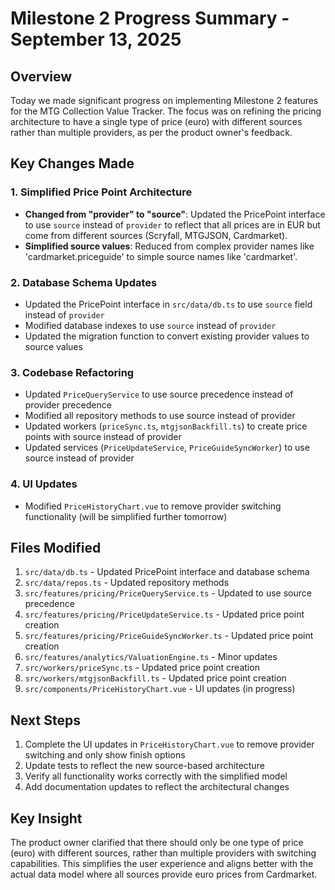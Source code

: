 # Milestone 2 Progress Summary - September 13, 2025

## Overview
Today we made significant progress on implementing Milestone 2 features for the MTG Collection Value Tracker. The focus was on refining the pricing architecture to have a single type of price (euro) with different sources rather than multiple providers, as per the product owner's feedback.

## Key Changes Made

### 1. Simplified Price Point Architecture
- **Changed from "provider" to "source"**: Updated the PricePoint interface to use `source` instead of `provider` to reflect that all prices are in EUR but come from different sources (Scryfall, MTGJSON, Cardmarket).
- **Simplified source values**: Reduced from complex provider names like 'cardmarket.priceguide' to simple source names like 'cardmarket'.

### 2. Database Schema Updates
- Updated the PricePoint interface in `src/data/db.ts` to use `source` field instead of `provider`
- Modified database indexes to use `source` instead of `provider`
- Updated the migration function to convert existing provider values to source values

### 3. Codebase Refactoring
- Updated `PriceQueryService` to use source precedence instead of provider precedence
- Modified all repository methods to use source instead of provider
- Updated workers (`priceSync.ts`, `mtgjsonBackfill.ts`) to create price points with source instead of provider
- Updated services (`PriceUpdateService`, `PriceGuideSyncWorker`) to use source instead of provider

### 4. UI Updates
- Modified `PriceHistoryChart.vue` to remove provider switching functionality (will be simplified further tomorrow)

## Files Modified
1. `src/data/db.ts` - Updated PricePoint interface and database schema
2. `src/data/repos.ts` - Updated repository methods
3. `src/features/pricing/PriceQueryService.ts` - Updated to use source precedence
4. `src/features/pricing/PriceUpdateService.ts` - Updated price point creation
5. `src/features/pricing/PriceGuideSyncWorker.ts` - Updated price point creation
6. `src/features/analytics/ValuationEngine.ts` - Minor updates
7. `src/workers/priceSync.ts` - Updated price point creation
8. `src/workers/mtgjsonBackfill.ts` - Updated price point creation
9. `src/components/PriceHistoryChart.vue` - UI updates (in progress)

## Next Steps
1. Complete the UI updates in `PriceHistoryChart.vue` to remove provider switching and only show finish options
2. Update tests to reflect the new source-based architecture
3. Verify all functionality works correctly with the simplified model
4. Add documentation updates to reflect the architectural changes

## Key Insight
The product owner clarified that there should only be one type of price (euro) with different sources, rather than multiple providers with switching capabilities. This simplifies the user experience and aligns better with the actual data model where all sources provide euro prices from Cardmarket.